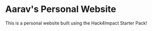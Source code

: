 # Aarav's Personal Website
This is a personal website built using the Hack4Impact Starter Pack!
<You can add any description you want here.>
